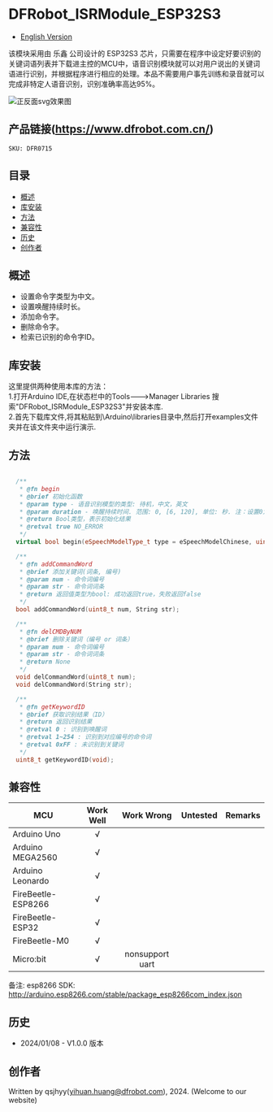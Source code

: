 # DFRobot_ISRModule_ESP32S3
- [English Version](./README.md)

该模块采用由 乐鑫 公司设计的 ESP32S3 芯片，只需要在程序中设定好要识别的关键词语列表并下载进主控的MCU中，语音识别模块就可以对用户说出的关键词语进行识别，并根据程序进行相应的处理。本品不需要用户事先训练和录音就可以完成非特定人语音识别，识别准确率高达95%。

![正反面svg效果图](./resources/images/DFR0715.png) 


## 产品链接(https://www.dfrobot.com.cn/)

    SKU: DFR0715


## 目录

* [概述](#概述)
* [库安装](#库安装)
* [方法](#方法)
* [兼容性](#兼容性y)
* [历史](#历史)
* [创作者](#创作者)


## 概述

  * 设置命令字类型为中文。
  * 设置唤醒持续时长。
  * 添加命令字。
  * 删除命令字。
  * 检索已识别的命令字ID。


## 库安装
这里提供两种使用本库的方法：<br>
1.打开Arduino IDE,在状态栏中的Tools--->Manager Libraries 搜索"DFRobot_ISRModule_ESP32S3"并安装本库.<br>
2.首先下载库文件,将其粘贴到\Arduino\libraries目录中,然后打开examples文件夹并在该文件夹中运行演示.<br>


## 方法

```C++

  /**
   * @fn begin
   * @brief 初始化函数
   * @param type - 语音识别模型的类型: 待机，中文，英文
   * @param duration - 唤醒持续时间. 范围: 0, [6, 120], 单位: 秒. 注：设置0为始终唤醒
   * @return Bool类型，表示初始化结果
   * @retval true NO_ERROR
   */
  virtual bool begin(eSpeechModelType_t type = eSpeechModelChinese, uint8_t duration = 10);

  /**
   * @fn addCommandWord
   * @brief 添加关键词(词条, 编号)
   * @param num - 命令词编号
   * @param str - 命令词词条
   * @return 返回值类型为bool: 成功返回true，失败返回false
   */
  bool addCommandWord(uint8_t num, String str);

  /**
   * @fn delCMDByNUM
   * @brief 删除关键词（编号 or 词条）
   * @param num - 命令词编号
   * @param str - 命令词词条
   * @return None
   */
  void delCommandWord(uint8_t num);
  void delCommandWord(String str);

  /**
   * @fn getKeywordID
   * @brief 获取识别结果（ID）
   * @return 返回识别结果
   * @retval 0 : 识别到唤醒词
   * @retval 1~254 : 识别到对应编号的命令词
   * @retval 0xFF : 未识别到关键词
   */
  uint8_t getKeywordID(void);

```


## 兼容性

MCU                | Work Well    |   Work Wrong    | Untested    | Remarks
------------------ | :----------: | :-------------: | :---------: | :----:
Arduino Uno        |      √       |                 |             |
Arduino MEGA2560   |      √       |                 |             |
Arduino Leonardo   |      √       |                 |             |
FireBeetle-ESP8266 |      √       |                 |             |
FireBeetle-ESP32   |      √       |                 |             |
FireBeetle-M0      |      √       |                 |             |
Micro:bit          |      √       | nonsupport uart |             |

备注: esp8266 SDK: http://arduino.esp8266.com/stable/package_esp8266com_index.json


## 历史

- 2024/01/08 - V1.0.0 版本


## 创作者

Written by qsjhyy(yihuan.huang@dfrobot.com), 2024. (Welcome to our website)

